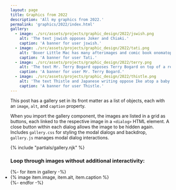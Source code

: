 ```yaml
---
layout: page
title: Graphics from 2022
description: 'All my graphics from 2022.'
permalink: 'graphics/2022/index.html'
gallery:
  - image: ./src/assets/projects/graphic_design/2022/jswish.png
    alt: 'The text jswish opposes Joker and Chiaki.'
    caption: 'A banner for user jswish.'
  - image: ./src/assets/projects/graphic_design/2022/tati.png
    alt: 'Boxer Little Mac has many afterimages and comic book onomatopoeia while the text Tati displays on the right.'
    caption: 'A banner for user Tati.'
  - image: ./src/assets/projects/graphic_design/2022/terry.png
    alt: 'The text Mr. Terry Bogard opposes Terry Bogard on top of a red background.'
    caption: 'A banner for user Mr. Terry Bogard.'
  - image: ./src/assets/projects/graphic_design/2022/thistle.png
    alt: 'The text Thistle and Japanese writing oppose Ike atop a baby blue background and Byleth atop a city.'
    caption: 'A banner for user Thistle.'
---
```


This post has a gallery set in its front matter as a list of objects, each with an `image`, `alt`, and `caption` property.

When you import the gallery component, the images are listed in a grid as buttons, each linked to the respective image in a `<dialog>` HTML element. A close button within each dialog allows the image to be hidden again. Includes `gallery.css` for styling the modal dialogs and backdrop, `gallery.js` manages modal dialog interactions.

{% include "partials/gallery.njk" %}

### Loop through images without additional interactivity:

<ul class="gallery" role="list" style="padding: 0;">
  {%- for item in gallery -%}
    <li>{% image item.image, item.alt, item.caption %}</li>
  {%- endfor -%}
</ul>
